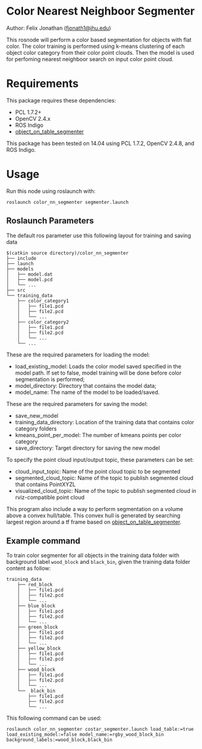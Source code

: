 # Color Nearest Neighboor Segmenter

Author: Felix Jonathan (fjonath1@jhu.edu)

This rosnode will perform a color based segmentation for objects with flat color. The color training is performed using k-means clustering of each object color category from their color point clouds. Then the model is used for perfoming nearest neighboor search on input color point cloud.

# Requirements
This package requires these dependencies:
 - PCL 1.7.2+
 - OpenCV 2.4.x
 - ROS Indigo
 - [object_on_table_segmenter](https://github.com/jhu-lcsr/object_on_table_segmenter)

This package has been tested on 14.04 using PCL 1.7.2, OpenCV 2.4.8, and ROS Indigo.

# Usage
Run this node using roslaunch with:
```
roslaunch color_nn_segmenter segmenter.launch
```

## Roslaunch Parameters
The default ros parameter use this following layout for training and saving data
```
$(catkin source directory)/color_nn_segmenter
├── include
├── launch
├── models
│   ├── model.dat
│   ├── model.pcd
│   └── ...
├── src
└── training_data
    ├── color_category1
    │   ├── file1.pcd
    │   ├── file2.pcd
    │   └── ...
    ├── color_category2
    │   ├── file1.pcd
    │   ├── file2.pcd
    │   └── ...
    └── ...
```

These are the required parameters for loading the model:
 - load_existing_model: Loads the color model saved specified in the model path. If set to false, model training will be done before color segmentation is performed;
 - model_directory: Directory that contains the model data;
 - model_name: The name of the model to be loaded/saved.

These are the required parameters for saving the model:
 - save_new_model
 - training_data_directory: Location of the training data that contains color category folders
 - kmeans_point_per_model: The number of kmeans points per color category
 - save_directory: Target directory for saving the new model

To specify the point cloud input/output topic, these parameters can be set:
 - cloud_input_topic: Name of the point cloud topic to be segmented
 - segmented_cloud_topic: Name of the topic to publish segmented cloud that contains PointXYZL
 - visualized_cloud_topic: Name of the topic to publish segmented cloud in rviz-compatible point cloud

This program also include a way to perform segmentation on a volume above a convex hull/table. This convex hull is generated by searching largest region around a tf frame based on [object_on_table_segmenter](https://github.com/jhu-lcsr/object_on_table_segmenter).

## Example command
To train color segmenter for all objects in the training data folder with background label `wood_block` and `black_bin`, given the training data folder content as follow:
```
training_data
    ├── red_block
    │   ├── file1.pcd
    │   ├── file2.pcd
    │   └── ...
    ├── blue_block
    │   ├── file1.pcd
    │   ├── file2.pcd
    │   └── ...
    ├── green_block
    │   ├── file1.pcd
    │   ├── file2.pcd
    │   └── ...
    ├── yellow_block
    │   ├── file1.pcd
    │   ├── file2.pcd
    │   └── ...
    ├── wood_block
    │   ├── file1.pcd
    │   ├── file2.pcd
    │   └── ...
    └──  black_bin
        ├── file1.pcd
        ├── file2.pcd
        └── ...
```

This following command can be used:
```
roslaunch color_nn_segmenter costar_segmenter.launch load_table:=true load_existing_model:=false model_name:=rgby_wood_block_bin background_labels:=wood_block,black_bin 
```
